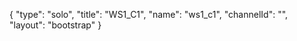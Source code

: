 {
    "type": "solo",
    "title": "WS1_C1",
    "name": "ws1_c1",
    "channelId": "",
    "layout": "bootstrap"
}